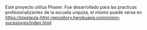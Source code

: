 Este proyecto utiliza Phaser. 
Fue desarrollado para las practicas profesionalizantes de la escuela urquiza, el mismo puede verse en 
https://pixelaula-html-repository.herokuapp.com/onion-sucesiones/index.html
